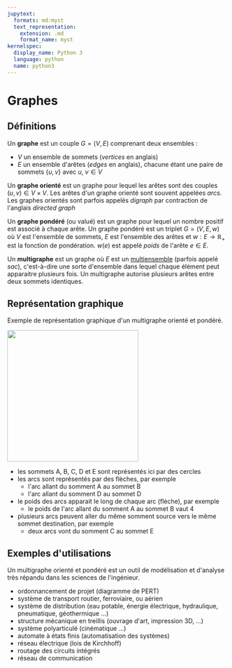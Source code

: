 ```yaml
---
jupytext:
  formats: md:myst
  text_representation:
    extension: .md
    format_name: myst
kernelspec:
  display_name: Python 3
  language: python
  name: python3
---
```


# Graphes

## Définitions

Un **graphe** est un couple $G = (V, E)$ comprenant deux ensembles :
- $V$ un ensemble de sommets (*vertices* en anglais)
- $E$ un ensemble d'arêtes (*edges* en anglais), chacune étant une paire de sommets $\{u, v\}$ avec $u$, $v \in V$

Un **graphe orienté** est un graphe pour lequel les arêtes sont des couples $(u, v) \in V \times V$. Les arêtes d'un graphe orienté sont souvent appelées *arcs*. Les graphes orientés sont parfois appelés *digraph* par contraction de l'anglais *directed graph*

Un **graphe pondéré** (ou valué) est un graphe pour lequel un nombre positif est associé à chaque arête. Un graphe pondéré est un triplet $G = (V, E, w)$ où $V$ est l'ensemble de sommets, $E$ est l'ensemble des arêtes et $w : E \rightarrow \mathbb{R}_+$ est la fonction de pondération. $w(e)$ est appelé *poids* de l'arête $e \in E$.

Un **multigraphe** est un graphe où $E$ est un [multiensemble](https://fr.wikipedia.org/wiki/Multiensemble) (parfois appelé *sac*), c'est-à-dire une sorte d'ensemble dans lequel chaque élément peut apparaitre plusieurs fois. Un multigraphe autorise plusieurs arêtes entre deux sommets identiques.

## Représentation graphique

Exemple de représentation graphique d'un multigraphe orienté et pondéré.

<img src="img/PRO_digraphe_exemple_01.png" style="width:300px" width="300px" />

- les sommets A, B, C, D et E sont représentés ici par des cercles
- les arcs sont représentés par des flèches, par exemple
  - l'arc allant du somment A au sommet B
  - l'arc allant du somment D au sommet D
- le poids des arcs apparait le long de chaque arc (flèche), par exemple
  - le poids de l'arc allant du somment A au sommet B vaut 4
- plusieurs arcs peuvent aller du même somment source vers le même sommet destination, par exemple
  - deux arcs vont du somment C au sommet E

## Exemples d'utilisations
 
Un multigraphe orienté et pondéré est un outil de modélisation et d'analyse très répandu dans les sciences de l'ingénieur.
- ordonnancement de projet (diagramme de PERT)
- système de transport routier, ferroviaire, ou aérien
- système de distribution (eau potable, énergie électrique, hydraulique, pneumatique, géothermique ...)
- structure mécanique en treillis (ouvrage d'art, impression 3D, ...)
- système polyarticulé (cinématique ...)
- automate à états finis (automatisation des systèmes) 
- réseau électrique (lois de Kirchhoff)
- routage des circuits intégrés
- réseau de communication 
